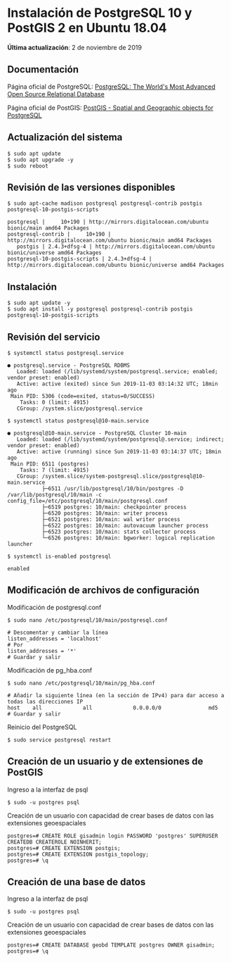 # Instalación de PostgreSQL 10 y PostGIS 2 en Ubuntu 18.04
**Última actualización**: 2 de noviembre de 2019

## Documentación
Página oficial de PostgreSQL: [PostgreSQL: The World's Most Advanced Open Source Relational Database](https://www.postgresql.org/)

Página oficial de PostGIS: [PostGIS - Spatial and Geographic objects for PostgreSQL](https://postgis.net/)

## Actualización del sistema
```terminal
$ sudo apt update
$ sudo apt upgrade -y
$ sudo reboot
```

## Revisión de las versiones disponibles
```terminal
$ sudo apt-cache madison postgresql postgresql-contrib postgis postgresql-10-postgis-scripts
```
```terminal
postgresql |     10+190 | http://mirrors.digitalocean.com/ubuntu bionic/main amd64 Packages
postgresql-contrib |     10+190 | http://mirrors.digitalocean.com/ubuntu bionic/main amd64 Packages
   postgis | 2.4.3+dfsg-4 | http://mirrors.digitalocean.com/ubuntu bionic/universe amd64 Packages
postgresql-10-postgis-scripts | 2.4.3+dfsg-4 | http://mirrors.digitalocean.com/ubuntu bionic/universe amd64 Packages
```

## Instalación
```terminal
$ sudo apt update -y
$ sudo apt install -y postgresql postgresql-contrib postgis postgresql-10-postgis-scripts
```

## Revisión del servicio
```terminal
$ systemctl status postgresql.service
```
```terminal
● postgresql.service - PostgreSQL RDBMS
   Loaded: loaded (/lib/systemd/system/postgresql.service; enabled; vendor preset: enabled)
   Active: active (exited) since Sun 2019-11-03 03:14:32 UTC; 18min ago
 Main PID: 5306 (code=exited, status=0/SUCCESS)
    Tasks: 0 (limit: 4915)
   CGroup: /system.slice/postgresql.service
```

```terminal
$ systemctl status postgresql@10-main.service
```
```terminal
● postgresql@10-main.service - PostgreSQL Cluster 10-main
   Loaded: loaded (/lib/systemd/system/postgresql@.service; indirect; vendor preset: enabled)
   Active: active (running) since Sun 2019-11-03 03:14:37 UTC; 18min ago
 Main PID: 6511 (postgres)
    Tasks: 7 (limit: 4915)
   CGroup: /system.slice/system-postgresql.slice/postgresql@10-main.service
           ├─6511 /usr/lib/postgresql/10/bin/postgres -D /var/lib/postgresql/10/main -c config_file=/etc/postgresql/10/main/postgresql.conf
           ├─6519 postgres: 10/main: checkpointer process
           ├─6520 postgres: 10/main: writer process
           ├─6521 postgres: 10/main: wal writer process
           ├─6522 postgres: 10/main: autovacuum launcher process
           ├─6523 postgres: 10/main: stats collector process
           └─6526 postgres: 10/main: bgworker: logical replication launcher
```

```terminal
$ systemctl is-enabled postgresql
```
```terminal
enabled
```

## Modificación de archivos de configuración
Modificación de postgresql.conf
```terminal
$ sudo nano /etc/postgresql/10/main/postgresql.conf
```
```terminal
# Descomentar y cambiar la línea
listen_addresses = 'localhost'
# Por
listen_addresses = '*'
# Guardar y salir
```

Modificación de pg_hba.conf
```terminal
$ sudo nano /etc/postgresql/10/main/pg_hba.conf
```
```terminal
# Añadir la siguiente línea (en la sección de IPv4) para dar acceso a todas las direcciones IP
host    all             all             0.0.0.0/0               md5
# Guardar y salir
```

Reinicio del PostgreSQL
```terminal
$ sudo service postgresql restart
```

## Creación de un usuario y de extensiones de PostGIS
Ingreso a la interfaz de psql
```terminal
$ sudo -u postgres psql
```

Creación de un usuario con capacidad de crear bases de datos con las extensiones geoespaciales
```terminal
postgres=# CREATE ROLE gisadmin login PASSWORD 'postgres' SUPERUSER CREATEDB CREATEROLE NOINHERIT;
postgres=# CREATE EXTENSION postgis;
postgres=# CREATE EXTENSION postgis_topology;
postgres=# \q
```

## Creación de una base de datos
Ingreso a la interfaz de psql
```terminal
$ sudo -u postgres psql
```

Creación de un usuario con capacidad de crear bases de datos con las extensiones geoespaciales
```terminal
postgres=# CREATE DATABASE geobd TEMPLATE postgres OWNER gisadmin;
postgres=# \q
```
